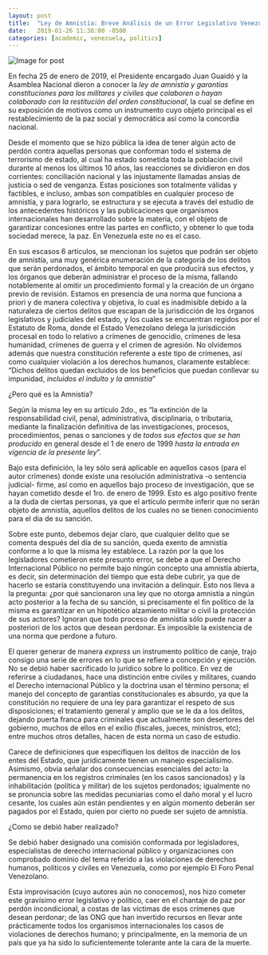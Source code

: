 ```yaml
---
layout: post
title:  "Ley de Amnistía: Breve Análisis de un Error Legislativo Venezolano."
date:   2019-01-26 11:38:00 -0500
categories: [academic, venezuela, politics]
---
```


![Image for post](https://miro.medium.com/max/512/1*Yhc3dK8XahJoowFWz_ONBA.jpeg)

En fecha 25 de enero de 2019, el Presidente encargado Juan Guaidó y la Asamblea Nacional dieron a conocer la *ley de amnistía y garantías constituciones para los militares y civiles que colaboren o hayan colaborado con la restitución del orden constitucional*, la cual se define en su exposición de motivos como un instrumento cuyo objeto principal es el restablecimiento de la paz social y democrática así como la concordia nacional.

Desde el momento que se hizo pública la idea de tener algún acto de perdón contra aquellas personas que conforman todo el sistema de terrorismo de estado, al cual ha estado sometida toda la población civil durante al menos los últimos 10 años, las reacciones se dividieron en dos corrientes: conciliación nacional y las injustamente llamadas ansias de justicia o sed de venganza. Estas posiciones son totalmente válidas y factibles, e incluso, ambas son compatibles en cualquier proceso de amnistía, y para lograrlo, se estructura y se ejecuta a través del estudio de los antecedentes históricos y las publicaciones que organismos internacionales han desarrollado sobre la materia, con el objeto de garantizar concesiones entre las partes en conflicto, y obtener lo que toda sociedad merece, la paz. En Venezuela este no es el caso.

En sus escasos 6 artículos, se mencionan los sujetos que podrán ser objeto de amnistía, una muy genérica enumeración de la categoría de los delitos que serán perdonados, el ámbito temporal en que producirá sus efectos, y los órganos que deberán administrar el proceso de la misma, fallando notablemente al omitir un procedimiento formal y la creación de un órgano previo de revisión. Estamos en presencia de una norma que funciona a priori y de manera colectiva y objetiva, lo cual es inadmisible debido a la naturaleza de ciertos delitos que escapan de la jurisdicción de los órganos legislativos y judiciales del estado, y los cuales se encuentran regidos por el Estatuto de Roma, donde el Estado Venezolano delega la jurisdicción procesal en todo lo relativo a crímenes de genocidio, crímenes de lesa humanidad, crímenes de guerra y el crimen de agresión. No olvidemos además que nuestra constitución referente a este tipo de crímenes, así como cualquier violación a los derechos humanos, claramente establece: “Dichos delitos quedan excluidos de los beneficios que puedan conllevar su impunidad, *incluidos el indulto y la amnistía*”

¿Pero qué es la Amnistía?

Según la misma ley en su artículo 2do., es “la extinción de la responsabilidad civil, penal, administrativa, disciplinaria, o tributaria, mediante la finalización definitiva de las investigaciones, procesos, procedimientos, penas o sanciones y de *todos sus efectos que se han producido* en general desde el 1 de enero de 1999 *hasta la entrada en vigencia de la presente ley*”.

Bajo esta definición, la ley sólo será aplicable en aquellos casos (para el autor crímenes) donde existe una resolución administrativa -o sentencia judicial- firme, así como en aquellos bajo proceso de investigación, que se hayan cometido desde el 1ro. de enero de 1999. Esto es algo positivo frente a la duda de ciertas personas, ya que el artículo permite inferir que no serán objeto de amnistía, aquellos delitos de los cuales no se tienen conocimiento para el dia de su sanción.

Sobre este punto, debemos dejar claro, que cualquier delito que se comenta después del día de su sanción, queda exento de amnistía conforme a lo que la misma ley establece. La razón por la que los legisladores cometieron este presunto error, se debe a que el Derecho Internacional Público no permite bajo ningún concepto una amnistía abierta, es decir, sin determinación del tiempo que esta debe cubrir, ya que de hacerlo se estaría constituyendo una invitación a delinquir. Esto nos lleva a la pregunta: ¿por qué sancionaron una ley que no otorga amnistía a ningún acto posterior a la fecha de su sanción, si precisamente el fin político de la misma es garantizar en un hipotético alzamiento militar o civil la protección de sus actores? Ignoran que todo proceso de amnistía sólo puede nacer a posteriori de los actos que desean perdonar. Es imposible la existencia de una norma que perdone a futuro.

El querer generar de manera *express* un instrumento político de canje, trajo consigo una serie de errores en lo que se refiere a concepción y ejecución. No se debió haber sacrificado lo jurídico sobre lo político. En vez de referirse a ciudadanos, hace una distinción entre civiles y militares, cuando el Derecho internacional Público y la doctrina usan el término persona; el manejo del concepto de garantías constitucionales es absurdo, ya que la constitución no requiere de una ley para garantizar el respeto de sus disposiciones; el tratamiento general y amplio que se le da a los delitos, dejando puerta franca para criminales que actualmente son desertores del gobierno, muchos de ellos en el exilio (fiscales, jueces, ministros, etc); entre muchos otros detalles, hacen de esta norma un caso de estudio.

Carece de definiciones que especifiquen los delitos de inacción de los entes del Estado, que jurídicamente tienen un manejo especialísimo. Asimismo, obvia señalar dos consecuencias esenciales del acto: la permanencia en los registros criminales (en los casos sancionados) y la inhabilitación (política y militar) de los sujetos perdonados; igualmente no se pronuncia sobre las medidas pecuniarias como el daño moral y el lucro cesante, los cuales aún están pendientes y en algún momento deberán ser pagados por el Estado, quien por cierto no puede ser sujeto de amnistía.

¿Como se debió haber realizado?

Se debió haber designado una comisión conformada por legisladores, especialistas de derecho internacional público y organizaciones con comprobado dominio del tema referido a las violaciones de derechos humanos, políticos y civiles en Venezuela, como por ejemplo El Foro Penal Venezolano.

Esta improvisación (cuyo autores aún no conocemos), nos hizo cometer este gravísimo error legislativo y político, caer en el chantaje de paz por perdón incondicional, a costas de las víctimas de esos crímenes que desean perdonar; de las ONG que han invertido recursos en llevar ante prácticamente todos los organismos internacionales los casos de violaciones de derechos humano; y principalmente, en la memoria de un país que ya ha sido lo suficientemente tolerante ante la cara de la muerte.